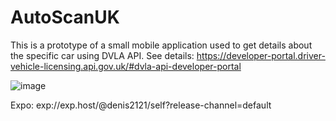 # AutoScanUK
This is a prototype of a small mobile application used to get details about the specific car using DVLA API.
See details: https://developer-portal.driver-vehicle-licensing.api.gov.uk/#dvla-api-developer-portal 



![image](https://user-images.githubusercontent.com/17948715/159096218-7512e76c-6961-4052-95af-bf18d6c52158.png)


Expo:
exp://exp.host/@denis2121/self?release-channel=default
